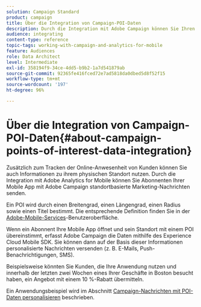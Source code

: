 ```yaml
---
solution: Campaign Standard
product: campaign
title: Über die Integration von Campaign-POI-Daten
description: Durch die Integration mit Adobe Campaign können Sie Ihren Mobile-App-Abonnenten anhand der von ihnen erfassten POI-Daten standortbasierte Marketing-Nachrichten senden.
audience: integrating
content-type: reference
topic-tags: working-with-campaign-and-analytics-for-mobile
feature: Audiences
role: Data Architect
level: Intermediate
exl-id: 358194f9-34ce-4dd5-b9b2-1a7d541879ab
source-git-commit: 92365fe416fced72e7ad5818da0dbed5d8f52f15
workflow-type: tm+mt
source-wordcount: '197'
ht-degree: 96%

---
```


# Über die Integration von Campaign-POI-Daten{#about-campaign-points-of-interest-data-integration}

Zusätzlich zum Tracken der Online-Anwesenheit von Kunden können Sie auch Informationen zu ihrem physischen Standort nutzen. Durch die Integration mit Adobe Analytics for Mobile können Sie Abonnenten Ihrer Mobile App mit Adobe Campaign standortbasierte Marketing-Nachrichten senden.

Ein POI wird durch einen Breitengrad, einen Längengrad, einen Radius sowie einen Titel bestimmt. Die entsprechende Definition finden Sie in der [Adobe-Mobile-Services](https://experienceleague.adobe.com/docs/mobile-services/using/home.html)-Benutzeroberfläche.

Wenn ein Abonnent Ihre Mobile App öffnet und sein Standort mit einem POI übereinstimmt, erfasst Adobe Campaign die Daten mithilfe des Experience Cloud Mobile SDK. Sie können dann auf der Basis dieser Informationen personalisierte Nachrichten versenden (z. B. E-Mails, Push-Benachrichtigungen, SMS).

Beispielsweise könnten Sie Kunden, die Ihre Anwendung nutzen und innerhalb der letzten zwei Wochen eines Ihrer Geschäfte in Boston besucht haben, ein Angebot mit einem 10 %-Rabatt übermitteln.

Ein Anwendungsbeispiel wird im Abschnitt [Campaign-Nachrichten mit POI-Daten personalisieren](../../integrating/using/personalizing-campaign-messages-with-point-of-interest-data.md) beschrieben.

